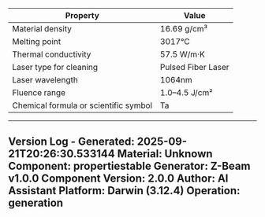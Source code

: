 | Property | Value |
|----------|-------|
| Material density | 16.69 g/cm³ |
| Melting point | 3017°C |
| Thermal conductivity | 57.5 W/m·K |
| Laser type for cleaning | Pulsed Fiber Laser |
| Laser wavelength | 1064nm |
| Fluence range | 1.0–4.5 J/cm² |
| Chemical formula or scientific symbol | Ta |


---
Version Log - Generated: 2025-09-21T20:26:30.533144
Material: Unknown
Component: propertiestable
Generator: Z-Beam v1.0.0
Component Version: 2.0.0
Author: AI Assistant
Platform: Darwin (3.12.4)
Operation: generation
---